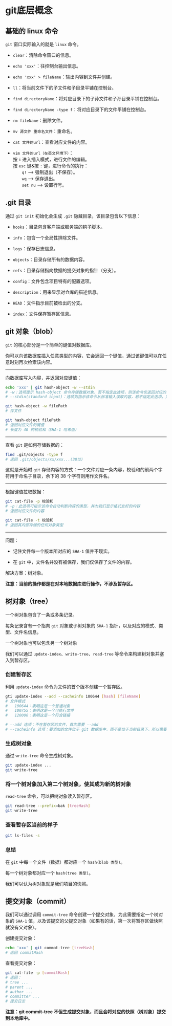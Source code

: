 # git底层概念

## 基础的 linux 命令

`git` 窗口实际输入的就是 `linux` 命令。

- `clear`：清除命令窗口的信息。

- `echo 'xxx'`：往控制台输出信息。

- `echo 'xxx' > fileName`：输出内容到文件并创建。

- `ll`：将当前文件下的子文件和子目录平铺在控制台。

- `find directoryName`：将对应目录下的子孙文件和子孙目录平铺在控制台。

- `find directoryName -type f`：将对应目录下的文件平铺在控制台。

- `rm fileName`：删除文件。

- `mv 源文件 重命名文件`：重命名。

- `cat 文件的url`：查看对应文件的内容。

- `vim 文件的url（在英文环境下）`：  
按 `i` 进入插入模式，进行文件的编辑。  
按 `esc` 键&按 `:` 键，进行命令的执行：  
&emsp;&emsp;`q!` --> 强制退出（不保存）。  
&emsp;&emsp;`wq` --> 保存退出。  
&emsp;&emsp;`set nu` --> 设置行号。

## .git 目录

通过 `git init` 初始化会生成 `.git` 隐藏目录，该目录包含以下信息：

- `hooks`：目录包含客户端或服务端的钩子脚本。

- `info`：包含一个全局性排除文件。

- `logs`：保存日志信息。

- `objects`：目录存储所有的数据内容。

- `refs`：目录存储指向数据的提交对象的指针（分支）。

- `config`：文件包含项目特有的配置选项。

- `description`：用来显示对仓库的描述信息。

- `HEAD`：文件指示目前被检出的分支。

- `index`：文件保存暂存区信息。

## git 对象（blob）

`git` 的核心部分是一个简单的键值对数据库。

你可以向该数据库插入任意类型的内容，它会返回一个键值，通过该键值可以在任意时刻再次检索该内容。

****

向数据库写入内容，并返回对应键值：

```bash
echo 'xxx' | git hash-object -w --stdin
# -w：选项提示 hash-object 命令存储数据对象，若不指定此选项，则该命令仅返回对应的键值
# --stdin(standard input)：选项则指示该命令从标准输入读取内容，若不指定此选项，则需在命令尾部给出待存储文件的路径
```

```bash
git hash-object -w filePath
# 存文件
```

```bash
git hash-object filePath
# 返回对应文件的键值
# 长度为 40 的校验和（SHA-1 哈希值）
```

****

查看 `git` 是如何存储数据的：

```bash
find .git/objects -type f
# 返回 .git/objects/xx/xxx...(38位)
```

这就是开始时 `git` 存储内容的方式：一个文件对应一条内容，校验和的前两个字符用于命名子目录，余下的 38 个字符则用作文件名。

****

根据键值拉取数据：

```bash
git cat-file -p 校验和
# -p：此选项可指示该命令自动判断内容的类型，并为我们显示格式友好的内容
# 返回对应文件的内容
```

```bash
git cat-file -t 校验和
# 返回其内部存储的任何对象类型
```

****

问题：

- 记住文件每一个版本所对应的 `SHA-1` 值并不现实。

- 在 `git` 中，文件名并没有被保存，我们仅保存了文件的内容。

解决方案：树对象。

**注意：当前的操作都是在对本地数据库进行操作，不涉及暂存区。**

## 树对象（tree）

一个树对象包含了一条或多条记录。

每条记录含有一个指向 `git` 对象或子树对象的 `SHA-1` 指针，以及对应的模式、类型、文件名信息。

一个树对象也可以包含另一个树对象

我们可以通过 `update-index`、`write-tree`、`read-tree` 等命令来构建树对象并塞入到暂存区。

### 创建暂存区

利用 `update-index` 命令为文件的首个版本创建一个暂存区。

```bash
gti update-index --add --cacheinfo 100644 [hash] [fileName]
# 文件模式
#   100644：表明这是一个普通对象
#   100755：表明这是一个可执行文件
#   120000：表明这是一个符合链接

# --add 选项：不在暂存区的文件，首次需要 --add
# --cacheinfo 选项：要添加的文件位于 git 数据库中，而不是位于当前目录下，所以需要 --cacheinfo
```

### 生成树对象

通过 `write-tree` 命令生成树对象。

```bash
git update-index ...
git write-tree
```

### 将一个树对象加入第二个树对象，使其成为新的树对象

`read-tree` 命令，可以把树对象读入暂存区。

```bash
git read-tree --prefix=bak [treeHash]
git write-tree
```

### 查看暂存区当前的样子

```bash
git ls-files -s
```

### 总结

在 `git` 中每一个文件（数据）都对应一个 `hash(blob 类型)`。

每一个树对象都对应一个 `hash(tree 类型)`。

我们可以认为树对象就是我们项目的快照。

## 提交对象（commit）

我们可以通过调用 `commit-tree` 命令创建一个提交对象，为此需要指定一个树对象的 `SHA-1` 值，以及该提交的父提交对象（如果有的话，第一次将暂存区做快照就没有父对象）。

创建提交对象：

```bash
echo 'xxx' | git commot-tree [treeHash]
# 返回 commitHash
```

查看提交对象：

```bash
git cat-file -p [commitHash]
# 返回：
# tree ...
# parent ...
# author ...
# committer ...
# 提交日志
```

**注意：git commit-tree 不但生成提交对象，而且会将对应的快照（树对象）提交到本地库中。**
